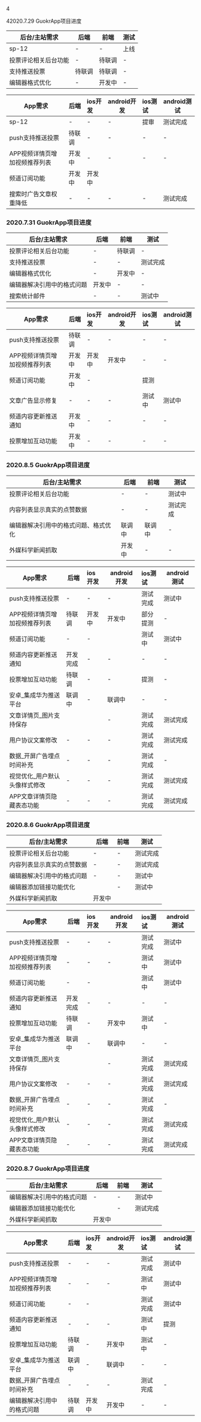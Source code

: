 4

42020.7.29 GuokrApp项目进度

| 后台/主站需求        | 后端   | 前端   | 测试 |
| -------------------- | ------ | ------ | ---- |
| sp-12                | -      | -      | 上线 |
| 投票评论相关后台功能 | -      | 待联调 | -    |
| 支持推送投票         | 待联调 | 待联调 | -    |
| 编辑器格式优化       | -      | 开发中 | -    |

| App需求                       | 后端   | ios开发 | android开发 | ios测试 | android测试 |
| ----------------------------- | ------ | :------ | ----------- | :------ | ----------- |
| sp-12                         | -      | -       | -           | 提审    | 测试完成    |
| push支持推送投票              | 待联调 | -       | -           | -       | -           |
| APP视频详情页增加视频推荐列表 | 开发中 | -       | -           | -       | -           |
| 频道订阅功能                  | 开发中 | 开发中  |             |         |             |
| 搜索时广告文章权重降低        | -      | -       | -           | -       | 测试完成    |

### 2020.7.31 GuokrApp项目进度

| 后台/主站需求              | 后端   | 前端   | 测试     |
| -------------------------- | ------ | ------ | -------- |
| 投票评论相关后台功能       | -      | 待联调 | -        |
| 支持推送投票               | -      | -      | 测试完成 |
| 编辑器格式优化             | -      | 开发中 | -        |
| 编辑器解决引用中的格式问题 | 开发中 | -      | -        |
| 搜索统计邮件               | -      | -      | 测试中   |

| App需求                       | 后端   | ios开发 | android开发 | ios测试 | android测试 |
| ----------------------------- | ------ | :------ | ----------- | :------ | ----------- |
| push支持推送投票              | 待联调 | -       | -           | -       | -           |
| APP视频详情页增加视频推荐列表 | 开发中 | 开发中  | 开发中      | -       | -           |
| 频道订阅功能                  | 开发中 | -       |             | 提测    |             |
| 文章广告显示修复              | -      | -       | -           | 测试中  | 测试中      |
| 频道内容更新推送通知          | 开发中 | -       | -           | -       | -           |
| 投票增加互动功能              | 开发中 | -       | -           | -       | -           |

### 2020.8.5 GuokrApp项目进度

| 后台/主站需求                        | 后端   | 前端   | 测试     |
| ------------------------------------ | ------ | ------ | -------- |
| 投票评论相关后台功能                 | -      | -      | 测试中   |
| 内容列表显示真实的点赞数据           | -      | -      | 测试完成 |
| 编辑器解决引用中的格式问题、格式优化 | 联调中 | 联调中 | -        |
| 外媒科学新闻抓取                     | 开发中 | -      | -        |

| App需求                       | 后端     | ios开发 | android开发 | ios测试  | android测试 |
| ----------------------------- | -------- | :------ | ----------- | :------- | ----------- |
| push支持推送投票              | -        | -       | -           | 测试完成 | 测试中      |
| APP视频详情页增加视频推荐列表 | 待联调   | 开发中  | 开发中      | 部分提测 | -           |
| 频道订阅功能                  | -        | -       |             | 测试中   | 测试中      |
| 频道内容更新推送通知          | 开发完成 | -       | -           | -        | -           |
| 投票增加互动功能              | 待联调   | -       | -           | 提测     | -           |
| 安卓_集成华为推送平台         | 联调中   | -       | 联调中      | -        | -           |
| 文章详情页_图片支持保存       |          |         | -           | 测试完成 | 测试完成    |
| 用户协议文案修改              | -        | -       | -           | 测试完成 | 测试完成    |
| 数据_开屏广告埋点时间补充     | -        | -       | -           | 测试完成 | -           |
| 视觉优化_用户默认头像样式修改 | -        | -       | -           | 测试完成 | 测试完成    |
| APP文章详情页隐藏表态功能     | -        | -       | -           | 测试完成 | 测试完成    |

### 2020.8.6 GuokrApp项目进度

| 后台/主站需求              | 后端   | 前端 | 测试     |
| -------------------------- | ------ | ---- | -------- |
| 投票评论相关后台功能       | -      | -    | 测试完成 |
| 内容列表显示真实的点赞数据 | -      | -    | 测试完成 |
| 编辑器解决引用中的格式问题 | -      | -    | 测试中   |
| 编辑器添加链接功能优化     |        | -    | 测试中   |
| 外媒科学新闻抓取           | 开发中 |      |          |

| App需求                       | 后端     | ios开发 | android开发 | ios测试  | android测试 |
| ----------------------------- | -------- | :------ | ----------- | :------- | ----------- |
| push支持推送投票              | -        | -       | -           | 测试完成 | 测试中      |
| APP视频详情页增加视频推荐列表 | -        | -       | -           | 测试中   | 测试中      |
| 频道订阅功能                  | -        | -       |             | 测试中   | 测试中      |
| 频道内容更新推送通知          | 开发完成 | -       | -           | -        | -           |
| 投票增加互动功能              | 待联调   | -       | 开发中      | 测试中   | -           |
| 安卓_集成华为推送平台         | 联调中   | -       | 联调中      | -        | -           |
| 文章详情页_图片支持保存       |          |         | -           | 测试完成 | 测试完成    |
| 用户协议文案修改              | -        | -       | -           | 测试完成 | 测试完成    |
| 数据_开屏广告埋点时间补充     | -        | -       | -           | 测试完成 | -           |
| 视觉优化_用户默认头像样式修改 | -        | -       | -           | 测试完成 | 测试完成    |
| APP文章详情页隐藏表态功能     | -        | -       | -           | 测试完成 | 测试完成    |

### 2020.8.7 GuokrApp项目进度

| 后台/主站需求              | 后端   | 前端 | 测试     |
| -------------------------- | ------ | ---- | -------- |
| 编辑器解决引用中的格式问题 | -      | -    | 测试中   |
| 编辑器添加链接功能优化     |        | -    | 测试完成 |
| 外媒科学新闻抓取           | 开发中 |      |          |

| App需求                       | 后端   | ios开发 | android开发 | ios测试  | android测试 |
| ----------------------------- | ------ | :------ | ----------- | :------- | ----------- |
| push支持推送投票              | -      | -       | -           | 测试完成 | 测试中      |
| APP视频详情页增加视频推荐列表 | -      | -       | -           | 测试中   | 测试中      |
| 频道订阅功能                  | -      | -       |             | 测试完成 | 测试中      |
| 频道内容更新推送通知          | -      | -       | -           | 测试中   | 提测        |
| 投票增加互动功能              | 待联调 | -       | 开发中      | 测试中   | -           |
| 安卓_集成华为推送平台         | 联调中 | -       | 联调中      | -        | -           |
| 数据_开屏广告埋点时间补充     | -      | -       | -           | 测试完成 | -           |
| 编辑器解决引用中的格式问题    | 待联调 | 开发中  | 开发中      | -        | -           |